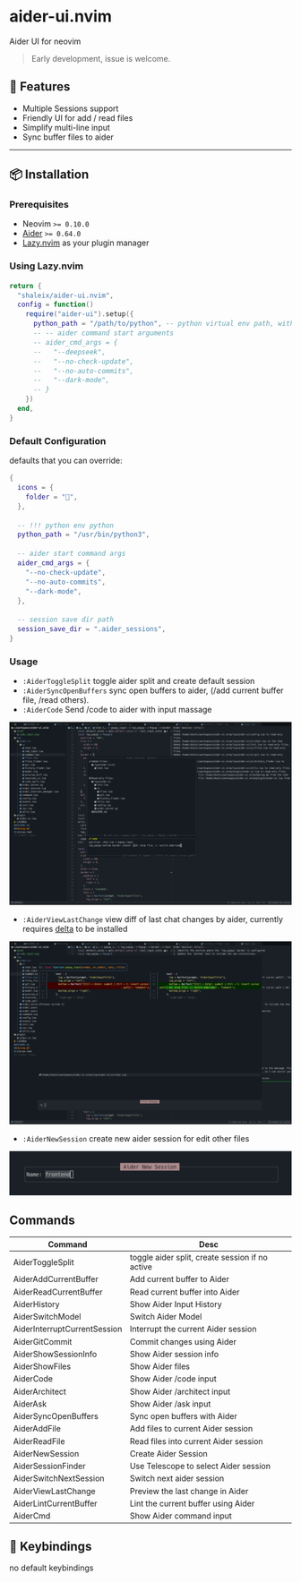 # aider-ui.nvim

Aider UI for neovim

> Early development, issue is welcome.

## 🚀 Features

- Multiple Sessions support
- Friendly UI for add / read files
- Simplify multi-line input
- Sync buffer files to aider

---

## 📦 Installation

### Prerequisites

- Neovim `>= 0.10.0`
- [Aider](https://aider.chat/docs/install/install.html) `>= 0.64.0`
- [Lazy.nvim](https://github.com/folke/lazy.nvim) as your plugin manager

### Using Lazy.nvim

```lua
return {
  "shaleix/aider-ui.nvim",
  config = function()
    require("aider-ui").setup({
      python_path = "/path/to/python", -- python virtual env path, with aider install
      -- -- aider command start arguments
      -- aider_cmd_args = {
      --   "--deepseek",
      --   "--no-check-update",
      --   "--no-auto-commits",
      --   "--dark-mode",
      -- }
    })
  end,
}
```

### Default Configuration

defaults that you can override:

```lua
{
  icons = {
    folder = "",
  },

  -- !!! python env python
  python_path = "/usr/bin/python3",

  -- aider start command args
  aider_cmd_args = {
    "--no-check-update",
    "--no-auto-commits",
    "--dark-mode",
  },

  -- session save dir path
  session_save_dir = ".aider_sessions",
}
```

### Usage

- `:AiderToggleSplit` toggle aider split and create default session
- `:AiderSyncOpenBuffers` sync open buffers to aider, (/add current buffer file, /read others).
- `:AiderCode` Send /code to aider with input massage

![code_input](https://github.com/shaleix/aider-ui.nvim/blob/main/asset/code_input.png)

- `:AiderViewLastChange` view diff of last chat changes by aider, currently requires [delta](https://github.com/dandavison/delta) to be installed 

![preview_change](https://github.com/shaleix/aider-ui.nvim/blob/main/asset/preview_change.png)

- `:AiderNewSession` create new aider session for edit other files

![new_session](https://github.com/shaleix/aider-ui.nvim/blob/main/asset/new_session.png)

## Commands

| Command                      | Desc                                            |
| ---------------------------- | ----------------------------------------------- |
| AiderToggleSplit             | toggle aider split, create session if no active |
| AiderAddCurrentBuffer        | Add current buffer to Aider                     |
| AiderReadCurrentBuffer       | Read current buffer into Aider                  |
| AiderHistory                 | Show Aider Input History                        |
| AiderSwitchModel             | Switch Aider Model                              |
| AiderInterruptCurrentSession | Interrupt the current Aider session             |
| AiderGitCommit               | Commit changes using Aider                      |
| AiderShowSessionInfo         | Show Aider session info                         |
| AiderShowFiles               | Show Aider files                                |
| AiderCode                    | Show Aider /code input                          |
| AiderArchitect               | Show Aider /architect input                     |
| AiderAsk                     | Show Aider /ask input                           |
| AiderSyncOpenBuffers         | Sync open buffers with Aider                    |
| AiderAddFile                 | Add files to current Aider session              |
| AiderReadFile                | Read files into current Aider session           |
| AiderNewSession              | Create Aider Session                            |
| AiderSessionFinder           | Use Telescope to select Aider session           |
| AiderSwitchNextSession       | Switch next aider session                       |
| AiderViewLastChange          | Preview the last change in Aider                |
| AiderLintCurrentBuffer       | Lint the current buffer using Aider             |
| AiderCmd                     | Show Aider command input                        |

## 🔑 Keybindings

no default keybindings
